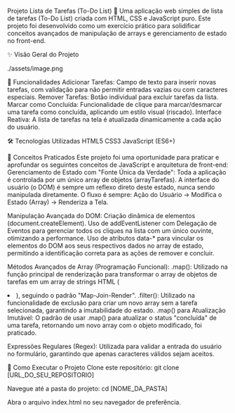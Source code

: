 Projeto Lista de Tarefas (To-Do List) 📝
Uma aplicação web simples de lista de tarefas (To-Do List) criada com HTML, CSS e JavaScript puro. Este projeto foi desenvolvido como um exercício prático para solidificar conceitos avançados de manipulação de arrays e gerenciamento de estado no front-end.

✨ Visão Geral do Projeto

./assets/image.png

🚀 Funcionalidades
Adicionar Tarefas: Campo de texto para inserir novas tarefas, com validação para não permitir entradas vazias ou com caracteres especiais.
Remover Tarefas: Botão individual para excluir tarefas da lista.
Marcar como Concluída: Funcionalidade de clique para marcar/desmarcar uma tarefa como concluída, aplicando um estilo visual (riscado).
Interface Reativa: A lista de tarefas na tela é atualizada dinamicamente a cada ação do usuário.

🛠️ Tecnologias Utilizadas
HTML5
CSS3
JavaScript (ES6+)

🧠 Conceitos Praticados
Este projeto foi uma oportunidade para praticar e aprofundar os seguintes conceitos de JavaScript e arquitetura de front-end:
Gerenciamento de Estado com "Fonte Única da Verdade":
Toda a aplicação é controlada por um único array de objetos (arrayTarefas). A interface do usuário (o DOM) é sempre um reflexo direto deste estado, nunca sendo manipulada diretamente. O fluxo é sempre: Ação do Usuário → Modifica o Estado (Array) → Renderiza a Tela.

Manipulação Avançada do DOM:
Criação dinâmica de elementos (document.createElement).
Uso de addEventListener com Delegação de Eventos para gerenciar todos os cliques na lista com um único ouvinte, otimizando a performance.
Uso de atributos data-* para vincular os elementos do DOM aos seus respectivos dados no array de estado, permitindo a identificação correta para as ações de remover e concluir.

Métodos Avançados de Array (Programação Funcional):
.map(): Utilizado na função principal de renderização para transformar o array de objetos de tarefas em um array de strings HTML (<li>), seguindo o padrão "Map-Join-Render".
.filter(): Utilizado na funcionalidade de exclusão para criar um novo array sem a tarefa selecionada, garantindo a imutabilidade do estado.
.map() para Atualização Imutável: O padrão de usar .map() para atualizar o status "concluída" de uma tarefa, retornando um novo array com o objeto modificado, foi praticado.

Expressões Regulares (Regex):
Utilizada para validar a entrada do usuário no formulário, garantindo que apenas caracteres válidos sejam aceitos.

🏃 Como Executar o Projeto
Clone este repositório: git clone [URL_DO_SEU_REPOSITORIO]

Navegue até a pasta do projeto: cd [NOME_DA_PASTA]

Abra o arquivo index.html no seu navegador de preferência.
